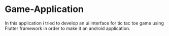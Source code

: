 # Game-Application
In this application i tried to develop an ui interface for tic tac toe game using Flutter framework in order to make it an android application.
